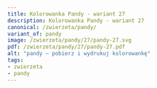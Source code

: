 ```yaml
---
title: Kolorowanka Pandy - wariant 27
description: Kolorowanka Pandy - wariant 27
canonical: /zwierzeta/pandy/
variant_of: pandy
image: /zwierzeta/pandy/27/pandy-27.svg
pdf: /zwierzeta/pandy/27/pandy-27.pdf
alt: "pandy – pobierz i wydrukuj kolorowankę"
tags:
- zwierzeta
- pandy
---
```

